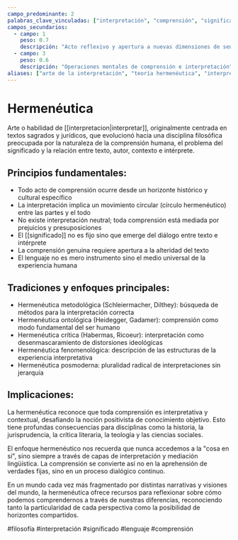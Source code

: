 ```yaml
---
campo_predominante: 2
palabras_clave_vinculadas: ["interpretación", "comprensión", "significado", "texto", "método"]
campos_secundarios:
  - campo: 1
    peso: 0.7
    descripción: "Acto reflexivo y apertura a nuevas dimensiones de sentido"
  - campo: 3
    peso: 0.6
    descripción: "Operaciones mentales de comprensión e interpretación"
aliases: ["arte de la interpretación", "teoría hermenéutica", "interpretación textual"]
---
```


# Hermenéutica

Arte o habilidad de [[interpretacion|interpretar]], originalmente centrada en textos sagrados y jurídicos, que evolucionó hacia una disciplina filosófica preocupada por la naturaleza de la comprensión humana, el problema del significado y la relación entre texto, autor, contexto e intérprete.

## Principios fundamentales:

- Todo acto de comprensión ocurre desde un horizonte histórico y cultural específico
- La interpretación implica un movimiento circular (círculo hermenéutico) entre las partes y el todo
- No existe interpretación neutral; toda comprensión está mediada por prejuicios y presuposiciones
- El [[significado]] no es fijo sino que emerge del diálogo entre texto e intérprete
- La comprensión genuina requiere apertura a la alteridad del texto
- El lenguaje no es mero instrumento sino el medio universal de la experiencia humana

## Tradiciones y enfoques principales:

- Hermenéutica metodológica (Schleiermacher, Dilthey): búsqueda de métodos para la interpretación correcta
- Hermenéutica ontológica (Heidegger, Gadamer): comprensión como modo fundamental del ser humano
- Hermenéutica crítica (Habermas, Ricoeur): interpretación como desenmascaramiento de distorsiones ideológicas
- Hermenéutica fenomenológica: descripción de las estructuras de la experiencia interpretativa
- Hermenéutica posmoderna: pluralidad radical de interpretaciones sin jerarquía

## Implicaciones:

La hermenéutica reconoce que toda comprensión es interpretativa y contextual, desafiando la noción positivista de conocimiento objetivo. Esto tiene profundas consecuencias para disciplinas como la historia, la jurisprudencia, la crítica literaria, la teología y las ciencias sociales.

El enfoque hermenéutico nos recuerda que nunca accedemos a la "cosa en sí", sino siempre a través de capas de interpretación y mediación lingüística. La comprensión se convierte así no en la aprehensión de verdades fijas, sino en un proceso dialógico continuo.

En un mundo cada vez más fragmentado por distintas narrativas y visiones del mundo, la hermenéutica ofrece recursos para reflexionar sobre cómo podemos comprendernos a través de nuestras diferencias, reconociendo tanto la particularidad de cada perspectiva como la posibilidad de horizontes compartidos.

#filosofía #interpretación #significado #lenguaje #comprensión
